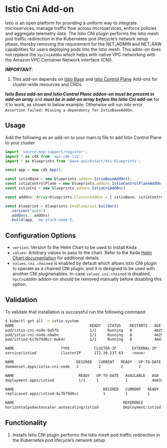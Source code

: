 # Istio Cni Add-on

Istio is an open platform for providing a uniform way to integrate microservices, manage traffic flow across microservices, enforce policies and aggregate telemetry data. The Istio CNI plugin performs the Istio mesh pod traffic redirection in the Kubernetes pod lifecycle’s network setup phase, thereby removing the requirement for the NET_ADMIN and NET_RAW capabilities for users deploying pods into the Istio mesh. This addo-on does not replace the `VpcCniAddOn` which helps with native VPC networking with the Amazon VPC Container Network Interface (CNI).

***IMPORTANT***:

1. This add-on depends on [Istio Base](istio-base.md) and [istio Control Plane](istio-control-plane.md) Add-ons for cluster-wide resources and CRDs.

***Istio Base add-on and Istio Control Plane addon-on must be present in add-on array*** and ***must be in add-on array before the Istio Cni add-on*** for it to work, as shown in below example. Otherwise will run into error `Assertion failed: Missing a dependency for IstioBaseAddOn`.

## Usage

Add the following as an add-on to your main.ts file to add Istio Control Plane to your cluster

```typescript
import 'source-map-support/register';
import * as cdk from 'aws-cdk-lib';
import * as blueprints from '@aws-quickstart/eks-blueprints';

const app = new cdk.App();

const istioBase = new blueprints.addons.IstioBaseAddOn();
const istioControlPlane = new blueprints.addons.IstioControlPlaneAddOn()
const istioCni = new blueprints.addons.IstioCniAddOn()

const addOns: Array<blueprints.ClusterAddOn> = [ istioBase, istioControlPlane, istioCni ];

const blueprint = blueprints.EksBlueprint.builder()
  .version("auto")
  .addOns(...addOns)
  .build(app, 'my-stack-name');
```

## Configuration Options

- `version`: Version fo the Helm Chart to be used to install Keda
- `values`: Arbitrary values to pass to the chart. Refer to the Keda [Helm Chart documentation](https://github.com/kedacore/charts) for additional details
- `values.cni.chained` is enabled by default which allows Istio CNI plugin to operate as a chained CNI plugin, and it is designed to be used with another CNI pluginenables. In-case `values.cni.chained` is disabled, `VpcCniAddOn` addon-on should be removed manually before disabling this option.

## Validation

To validate that installation is successful run the following command:

```bash
$ kubectl get all -n istio-system
NAME                                  READY   STATUS    RESTARTS   AGE
pod/istio-cni-node-6w5fb              1/1     Running   0          4m25s
pod/istio-cni-node-nbwbn              1/1     Running   0          4m25s
pod/istiod-6c7b79d8cc-mwk4c           1/1     Running   0          4m43s

NAME                     TYPE           CLUSTER-IP       EXTERNAL-IP                                                              PORT(S)                                      AGE
service/istiod           ClusterIP      172.20.237.63    <none>                                                                   15010/TCP,15012/TCP,443/TCP,15014/TCP        4m43s

NAME                            DESIRED   CURRENT   READY   UP-TO-DATE   AVAILABLE   NODE SELECTOR            AGE
daemonset.apps/istio-cni-node   2         2         2       2            2           kubernetes.io/os=linux   4m25s

NAME                             READY   UP-TO-DATE   AVAILABLE   AGE
deployment.apps/istiod           1/1     1            1           4m43s

NAME                                        DESIRED   CURRENT   READY   AGE
replicaset.apps/istiod-6c7b79d8cc           1         1         1       4m43s

NAME                                                 REFERENCE                   TARGETS   MINPODS   MAXPODS   REPLICAS   AGE
horizontalpodautoscaler.autoscaling/istiod           Deployment/istiod           0%/80%    1         5         1          4m43s
```

## Functionality

1. Installs Istio CNI plugin performs the Istio mesh pod traffic redirection in the Kubernetes pod lifecycle’s network setup.
